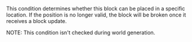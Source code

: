 This condition determines whether this block can be placed in a specific location. If the position is no longer valid, the block will be broken once it receives a block update.

NOTE: This condition isn't checked during world generation.
